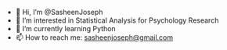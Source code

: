 - 👋 Hi, I’m @SasheenJoseph
- 👀 I’m interested in Statistical Analysis for Psychology Research
- 🌱 I’m currently learning Python
- 📫 How to reach me: sasheenjoseph@gmail.com

<!---
SasheenJoseph/SasheenJoseph is a ✨ special ✨ repository because its `README.md` (this file) appears on your GitHub profile.
You can click the Preview link to take a look at your changes.
--->
